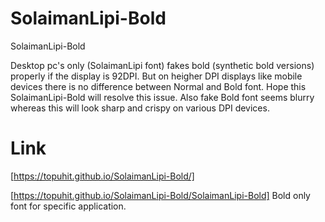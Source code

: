 # SolaimanLipi-Bold
SolaimanLipi-Bold

Desktop pc's only (SolaimanLipi font) fakes bold (synthetic bold versions) properly if the display is 92DPI. But on heigher DPI displays like mobile devices there is no difference between Normal and Bold font. Hope this SolaimanLipi-Bold will resolve this issue.
Also fake Bold font seems blurry whereas this will look sharp and crispy on various DPI devices.


# Link
[https://topuhit.github.io/SolaimanLipi-Bold/]

[https://topuhit.github.io/SolaimanLipi-Bold/SolaimanLipi-Bold] Bold only font for specific application.

